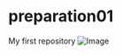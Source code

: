 # preparation01
My first repository
![Image](https://media.giphy.com/media/ZubZqIeSsZ60t0ID9l/giphy.gif)

